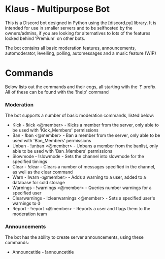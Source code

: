 # Klaus - Multipurpose Bot
This is a Discord bot designed in Python using the [discord.py] library. It is intended for use in smaller servers and to be selfhosted by the owners/admins, if you are looking for alternatives to lots of the features locked behind 'Premium' on other bots.

The bot contains all basic moderation features, announcements, automoderator, levelling, polling, automessages and a music feature (WIP)

# Commands
Below lists out the commands and their cogs, all starting with the '!' prefix. All of these can be found with the '!help' command

### Moderation
The bot supports a number of basic moderation commands, listed below:

* Kick - !kick <@member> <reason> - Kicks a member from the server, only able to be used with 'Kick_Members' permissions
* Ban - !ban <@member> <reason> - Ban a member from the server, only able to be used with 'Ban_Members' permissions
* Unban - !unban <@member> - Unbans a member from the banlist, only able to be used with 'Ban_Members' permissions
* Slowmode - !slowmode <amount> - Sets the channel into slowmode for the specified timings
* Clear - !clear <amount> - Clears a number of messages specified in the channel, as well as the clear command
* Warn - !warn <@member> - Adds a warning to a user, added to a database for cold storage
* Warnings - !warnings <@member> - Queries number warnings for a specified user
* Clearwarnings - !clearwarnings <@member> - Sets a specified user's warnings to 0
* Report - !report <@member> <reason> - Reports a user and flags them to the moderation team

### Announcements
The bot has the ability to create server announcements, using these commands:

* Announcetitle - !announcetitle <title> - Sets the title of the announcement to be broadcasted
* Announcemessage - !announcemessage <message> - Sets the message of the announcement to be broadcasted
* Previewannounce - !previewannounce - Sends the announcement in the channel you are in, to check it is formatted properly
* Announce - !announce - Announces the message as an embed in the announcements channel of the server
* Serverannounce - !serverannounce - Announces the message in every channel across the server as an embed

### Automod
The bot can filter words sent in the chat as specified by the moderators:

* Banword - !banword <word> - Adds a word to the banlist which filters it in the chat
* Unbanword - !unbanword <word> - Removes a word from the banlist which unfilters it in chat
* Bannedwords - !bannedwords - Outputs a list of all banned words on the server

### Levelling
For every message sent, a random quantity of XP is assigned to create a level based system:

* Leaderboard - !leaderboard - Displays the top 3 people in the server based on most message experience
* Level - !level - Displays stats about your level, including experience and number of messages

### Poll
The bot can generate reaction based polls in the server with these commands:

* Rating - !rating <topic> - Creates a rating poll for users to answer on a scale of 1-10
* True or False - !truefalse <topic> - Creates a true or false poll which users answer either way
* Poll - !poll <title;option1;option2 etc> - Creates a poll with a max of 25 possible answers as specified
* Endpoll - !endpoll <identifier> - Ends the poll with the ID and outputs the most picked answers

### Music
WORK IN PROGRESS:

* Join - !join - Bot joins the voice channel as long as a user is connected there
* Leave - !leave - Bot leaves a voice channel
* Play - !play <search_terms> - Bot searches YouTube and plays a song

# Installation
### Prerequisites
1) Look in **requirements.txt** for the required packages and links to them on GitHub. Install these via command line.
2) Have a bot made in the Discord developer portal, with an OAUTH link to your server with admin permissions. Guides for this can be found online.
3) Developer mode enabled on Discord to gather ID's of channels

### Using the bot
1) Next, download the latest release source code and edit the values in **config.json** for your particular guild.
2) Run **discordbot.py** to start the bot and it should connect to the server, no other Python config needed.
3) Enjoy the use of the bot and feel free to raise any issues in GitHub.

# Credits

Special thanks to Aethese for their contributions!